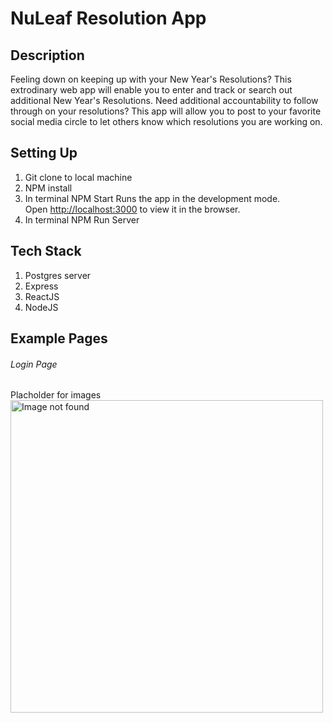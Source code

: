 # NuLeaf Resolution App

## Description
Feeling down on keeping up with your New Year's Resolutions?  This extrodinary web app will enable you to enter and track or search out additional New Year's Resolutions.  Need additional accountability to follow through on your resolutions? This app will allow you to post to your favorite social media circle to let others know which resolutions you are working on.

## Setting Up
1. Git clone to local machine
2. NPM install
3. In terminal NPM Start 
  Runs the app in the development mode.\
  Open [http://localhost:3000](http://localhost:3000) to view it in the browser.
4. In terminal NPM Run Server

## Tech Stack
1. Postgres server
2. Express
3. ReactJS
4. NodeJS

## Example Pages
###### Login Page
Placholder for images
<img src="GithubExamples/LoginPage.png" alt="Image not found" height="500"/>


